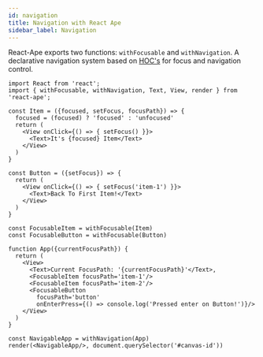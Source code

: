 ```yaml
---
id: navigation
title: Navigation with React Ape
sidebar_label: Navigation
---
```


React-Ape exports two functions: `withFocusable` and `withNavigation`. A declarative navigation system based on [HOC's](https://reactjs.org/docs/higher-order-components.html) for focus and navigation control.

```JS
import React from 'react';
import { withFocusable, withNavigation, Text, View, render } from 'react-ape';

const Item = ({focused, setFocus, focusPath}) => {
  focused = (focused) ? 'focused' : 'unfocused'
  return (
    <View onClick={() => { setFocus() }}>
      <Text>It's {focused} Item</Text>
    </View>
  )
}

const Button = ({setFocus}) => {
  return (
    <View onClick={() => { setFocus('item-1') }}>
      <Text>Back To First Item!</Text>
    </View>
  )
}

const FocusableItem = withFocusable(Item)
const FocusableButton = withFocusable(Button)

function App({currentFocusPath}) {
  return (
    <View>
      <Text>Current FocusPath: '{currentFocusPath}'</Text>,
      <FocusableItem focusPath='item-1'/>
      <FocusableItem focusPath='item-2'/>
      <FocusableButton
        focusPath='button'
        onEnterPress={() => console.log('Pressed enter on Button!')}/>
    </View>
  )
}

const NavigableApp = withNavigation(App)
render(<NavigableApp/>, document.querySelector('#canvas-id'))
```

